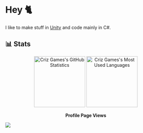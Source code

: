 # Hey 🐈
I like to make stuff in [Unity](https://unity.com/) and code mainly in C#.

## 📊 Stats
<p align="center">
    <img height="160" src="https://github-readme-stats.vercel.app/api?username=CrizGames&hide_title=true&theme=dracula&hide_border=true" alt="Criz Games's GitHub Statistics">
    <img height="160" src="https://github-readme-stats.vercel.app/api/top-langs/?username=CrizGames&layout=compact&theme=dracula&hide_border=true" alt="Criz Games's Most Used Languages">
</p>


<p align="center">
  <p align="center"><b>Profile Page Views</b></p>
  <img src="https://count.getloli.com/get/@CrizGames?theme=rule34" />
</p>
